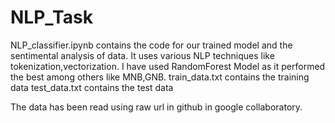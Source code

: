 # NLP_Task

NLP_classifier.ipynb contains the code for our trained model and the sentimental analysis of data. It uses various NLP techniques like tokenization,vectorization. I have used RandomForest Model as it performed the best among others like MNB,GNB. 
train_data.txt contains the training data
test_data.txt contains the test data

The data has been read using raw url in github in google collaboratory. 
